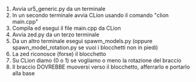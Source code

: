 1. Avvia ur5_generic.py da un terminale
2. In un secondo terminale avvia CLion usando il comando "clion main.cpp"
3. Compila ed esegui il file main.cpp da CLion
4. Avvia zed.py da un terzo terminale 
5. Da un altro terminale esegui spawm_models.py (oppure spawn_model_rotation.py se vuoi i blocchetti non in piedi)
6. La zed riconosce (forse) il blocchetto 
7. Su CLion diamo (0 o 1) se vogliamo o meno la rotazione del braccio
8. Il braccio DOVREBBE muoversi verso il blocchetto, afferrarlo e portarlo alla base
